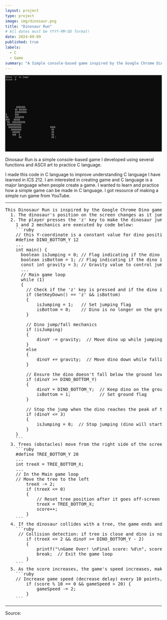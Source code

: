 ```yaml
---
layout: project
type: project
image: img/dinosaur.png
title: "Dinosaur Run"
# All dates must be YYYY-MM-DD format!
date: 2024-09-09
published: true
labels:
  - C
  - Game
summary: "A Simple console-based game inspired by the Google Chrome Dino game."
---
```



<img class="img-fluid" src="../img/dino_header.png">

Dinosaur Run is a simple console-based game I developed using several functions and ASCII art to practice C language. 

I made this code in C language to improve understanding C language I have learned in ICS 212. I am interested in creating game and C language is a major language when people create a game. I wanted to learn and practice how a simple game can be made in C language. I got resource of making a simple run game from YouTube. 

<hr>

<pre>
This Dinosaur Run is inspired by the Google Chrome Dino game where the player controls a dinosaur that must jump over obstacles (represented as trees). Mechanics that the game has are described with the following codes :
  1. The dinosaur's position on the screen changes as it jumps and falls back due to gravity.
  2. The player presses the 'z' key to make the dinosaur jump.
    1 and 2 mechanics are executed by code below:
    ```ruby
    // this Y-coordinate is a constant value for dino position where the dino lands (ground level)
    #define DINO_BOTTOM_Y 12
    ...
    int main() {
      boolean isJumping = 0; // Flag indicating if the dino is jumping
      boolean isBottom = 1; // Flag indicating if the dino is on the ground
      const int gravity = 3; // Gravity value to control jump or false speed
      ...
      // Main game loop
      while (1)
      {
        // Check if the 'z' key is pressed and if the dino is on the ground
        if (GetKeyDown() == 'z' && isBottom)
        {
            isJumping = 1;   // Set jumping flag
            isBottom = 0;    // Dino is no longer on the ground
        }

        // Dino jump/fall mechanics
        if (isJumping)
        {
            dinoY -= gravity;  // Move dino up while jumping
        }
        else
        {
            dinoY += gravity;  // Move dino down while falling
        }

        // Ensure the dino doesn't fall below the ground level
        if (dinoY >= DINO_BOTTOM_Y)
        {
            dinoY = DINO_BOTTOM_Y;  // Keep dino on the ground
            isBottom = 1;           // Set ground flag
        }

        // Stop the jump when the dino reaches the peak of the jump
        if (dinoY <= 3)
        {
            isJumping = 0;  // Stop jumping (dino will start falling)
        }
    }
    ```
  3. Trees (obstacles) move from the right side of the screen to the left.
    ```ruby
    #define TREE_BOTTOM_Y 20
    ...
    int treeX = TREE_BOTTOM_X;
    ...
    // In the Main game loop
    // Move the tree to the left
        treeX -= 2;
        if (treeX <= 0) 
        {
            // Reset tree position after it goes off-screen
            treeX = TREE_BOTTOM_X; 
            score++;             
        }
    ```
  4. If the dinosaur collides with a tree, the game ends and displays a "Game Over" message along with the final score.
    ```ruby
     // Collision detection: if tree is close and dino is not high enough, game over
        if (treeX <= 2 && dinoY >= DINO_BOTTOM_Y - 2)
        {
            printf("\nGame Over! \nFinal score: %d\n", score);  // Display final score
            break;  // Exit the game loop
        }
    ```
  5. As the score increases, the game's speed increases, making it progressively faster. 
    ```ruby
    // Increase game speed (decrease delay) every 10 points, making the game harder
        if (score % 10 == 0 && gameSpeed > 20) {
            gameSpeed -= 2;
        }
    ```
</pre>

<hr>

Source: 
